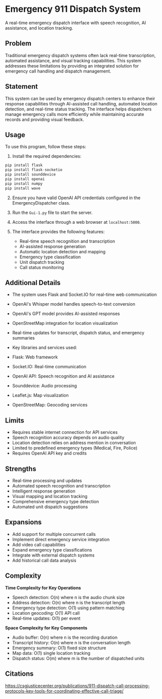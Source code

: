 # Emergency 911 Dispatch System
A real-time emergency dispatch interface with speech recognition, AI assistance, and location tracking.

## Problem
Traditional emergency dispatch systems often lack real-time transcription, automated assistance, and visual tracking capabilities. This system addresses these limitations by providing an integrated solution for emergency call handling and dispatch management.

## Statement
This system can be used by emergency dispatch centers to enhance their response capabilities through AI-assisted call handling, automated location detection, and real-time status tracking. The interface helps dispatchers manage emergency calls more efficiently while maintaining accurate records and providing visual feedback.

## Usage
To use this program, follow these steps:

1. Install the required dependencies:
```python
pip install flask
pip install flask-socketio
pip install sounddevice
pip install openai
pip install numpy
pip install wave
```

2. Ensure you have valid OpenAI API credentials configured in the EmergencyDispatcher class.

3. Run the `Gui-1.py` file to start the server.

4. Access the interface through a web browser at `localhost:5000`.

5. The interface provides the following features:
   - Real-time speech recognition and transcription
   - AI-assisted response generation
   - Automatic location detection and mapping
   - Emergency type classification
   - Unit dispatch tracking
   - Call status monitoring

## Additional Details
- The system uses Flask and Socket.IO for real-time web communication
- OpenAI's Whisper model handles speech-to-text conversion
- OpenAI's GPT model provides AI-assisted responses
- OpenStreetMap integration for location visualization
- Real-time updates for transcript, dispatch status, and emergency summaries

- Key libraries and services used:
- Flask: Web framework
- Socket.IO: Real-time communication
- OpenAI API: Speech recognition and AI assistance
- Sounddevice: Audio processing
- Leaflet.js: Map visualization
- OpenStreetMap: Geocoding services

## Limits
- Requires stable internet connection for API services
- Speech recognition accuracy depends on audio quality
- Location detection relies on address mention in conversation
- Limited to predefined emergency types (Medical, Fire, Police)
- Requires OpenAI API key and credits

## Strengths
- Real-time processing and updates
- Automated speech recognition and transcription
- Intelligent response generation
- Visual mapping and location tracking
- Comprehensive emergency type detection
- Automated unit dispatch suggestions

## Expansions
- Add support for multiple concurrent calls
- Implement direct emergency service integration
- Add video call capabilities
- Expand emergency type classifications
- Integrate with external dispatch systems
- Add historical call data analysis

## Complexity
**Time Complexity for Key Operations**
- Speech detection: O(n) where n is the audio chunk size
- Address detection: O(n) where n is the transcript length
- Emergency type detection: O(1) using pattern matching
- Location geocoding: O(1) API call
- Real-time updates: O(1) per event

**Space Complexity for Key Components**
- Audio buffer: O(n) where n is the recording duration
- Transcript history: O(n) where n is the conversation length
- Emergency summary: O(1) fixed size structure
- Map data: O(1) single location tracking
- Dispatch status: O(m) where m is the number of dispatched units

## Citations
https://csgjusticecenter.org/publications/911-dispatch-call-processing-protocols-key-tools-for-coordinating-effective-call-triage/
